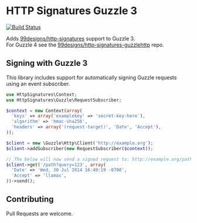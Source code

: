 HTTP Signatures Guzzle 3
===

[![Build Status](https://travis-ci.org/99designs/http-signatures-guzzle.svg)](https://travis-ci.org/99designs/http-signatures-guzzle)

Adds [99designs/http-signatures](http-signatures) support to Guzzle 3.  
For Guzzle 4 see the [99designs/http-signatures-guzzlehttp](99designs/http-signatures-guzzlehttp) repo.

Signing with Guzzle 3
---

This library includes support for automatically signing Guzzle requests using an event subscriber.

```php
use HttpSignatures\Context;
use HttpSignatures\Guzzle\RequestSubscriber;

$context = new Context(array(
  'keys' => array('examplekey' => 'secret-key-here'),
  'algorithm' => 'hmac-sha256',
  'headers' => array('(request-target)', 'Date', 'Accept'),
));

$client = new \Guzzle\Http\Client('http://example.org');
$client->addSubscriber(new RequestSubscriber($context));

// The below will now send a signed request to: http://example.org/path?query=123
$client->get('/path?query=123', array(
  'Date' => 'Wed, 30 Jul 2014 16:40:19 -0700',
  'Accept' => 'llamas',
))->send();
```

## Contributing

Pull Requests are welcome.

[99signatures]: https://github.com/99designs/http-signatures-php
